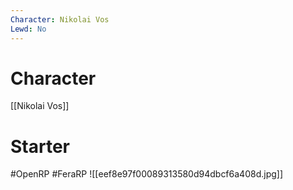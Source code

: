 ```yaml
---
Character: Nikolai Vos
Lewd: No
---
```

# Character
[[Nikolai Vos]]

# Starter


#OpenRP #FeraRP
![[eef8e97f00089313580d94dbcf6a408d.jpg]]